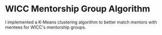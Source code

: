 # WICC Mentorship Group Algorithm
I implemented a K-Means clustering algorithm to better match mentors with mentees for WICC's mentorship groups.
